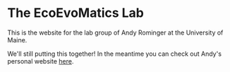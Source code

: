 # The EcoEvoMatics Lab

This is the website for the lab group of Andy Rominger at the University of Maine.

We'll still putting this together!  In the meantime you can check out Andy's personal website [here](https://ajrominger.github.io/).
